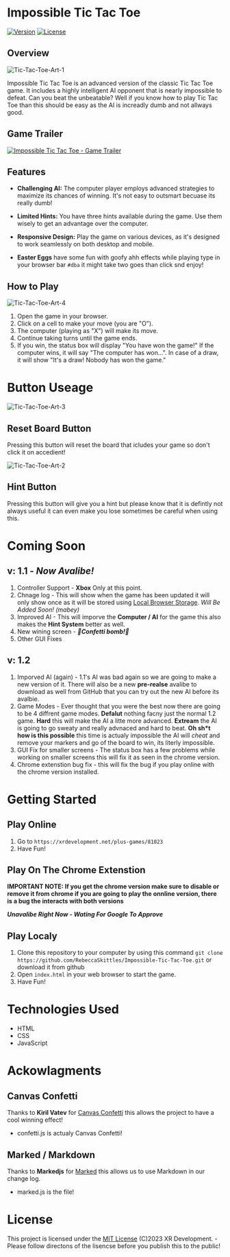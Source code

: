 # Impossible Tic Tac Toe
[![Version](https://img.shields.io/badge/version-1.1-brightgreen.svg)]([https://github.com/RebeccaSKittles/Im](https://github.com/RebeccaSkittles/Impossible-Tic-Tac-Toe))
[![License](https://img.shields.io/badge/license-MIT-blue.svg)]([https://github.com/yourusername/your-repo](https://github.com/RebeccaSkittles/Impossible-Tic-Tac-Toe))

## Overview
![Tic-Tac-Toe-Art-1](art/art1.png)

Impossible Tic Tac Toe is an advanced version of the classic Tic Tac Toe game. It includes a highly intelligent AI opponent that is nearly impossible to defeat. Can you beat the unbeatable? Well if you know how to play Tic Tac Toe than this should be easy as the AI is increadly dumb and not allways good.

## Game Trailer
[![Impossible Tic Tac Toe - Game Trailer](http://img.youtube.com/vi/d207NE_0MaM/0.jpg)](http://www.youtube.com/watch?v=d207NE_0MaM)

## Features

- **Challenging AI:** The computer player employs advanced strategies to maximize its chances of winning. It's not easy to outsmart becuase its really dumb!

- **Limited Hints:** You have three hints available during the game. Use them wisely to get an advantage over the computer.

- **Responsive Design:** Play the game on various devices, as it's designed to work seamlessly on both desktop and mobile.

- **Easter Eggs** have some fun with goofy ahh effects while playing type in your browser bar `#dba` it might take two goes than click snd enjoy!

## How to Play
![Tic-Tac-Toe-Art-4](art/art4.png)
1. Open the game in your browser.
2. Click on a cell to make your move (you are "O").
4. The computer (playing as "X") will make its move.
5. Continue taking turns until the game ends.
6. If you win, the status box will display "You have won the game!" If the computer wins, it will say "The computer has won...". In case of a draw, it will show "It's a draw! Nobody has won the game."

# Button Useage
![Tic-Tac-Toe-Art-3](art/art3.png)
## Reset Board Button
Pressing this button will reset the board that icludes your game so don't click it on accedient!

![Tic-Tac-Toe-Art-2](art/art2.png)
## Hint Button
Pressing this button will give you a hint but please know that it is defintly not always useful it can even make you lose sometimes be careful when using this.

# Coming Soon
## v: 1.1 - ***Now Avalibe!***
1. Controller Support - **Xbox** Only at this point.
2. Chnage log - This will show when the game has been updated it will only show once as it will be stored using [Local Browser Storage](https://en.wikipedia.org/wiki/Web_storage). *Will Be Added Soon! (mabey)*
3. Improved AI - This will imporve the **Computer / AI** for the game this also makes the **Hint System** better as well.
4. New wining screen - ***🎉Confetti bomb!🎉***
5. Other GUI Fixes
## v: 1.2
1. Imporved AI (again) - 1.1's AI was bad again so we are going to make a new version of it. There will also be a new **pre-realse** avalibe to download as well from GitHub that you can try out the new AI before its avalbie.
2. Game Modes - Ever thought that you were the best now there are going to be 4 diffrent game modes. **Defalut** nothing facny just the normal 1.2 game. **Hard** this will make the AI a litte more advanced. **Extream** the AI is going to go sweaty and really advnaced and hard to beat. **Oh sh*t how is this possible** this time is actualy impossible the AI will *cheat* and remove your markers and go of the board to win, its literly impossible.
3. GUI Fix for smaller screens - The status box has a few problems while working on smaller screens this will fix it as seen in the chrome version.
4. Chrome extenstion bug fix - this will fix the bug if you play online with the chrome version installed.

# Getting Started

## Play Online
1. Go to `https://xrdevelopment.net/plus-games/81023`
2. Have Fun!

## Play On The Chrome Extenstion
**IMPORTANT NOTE: If you get the chrome version make sure to disable or remove it from chrome if you are going to play the onnline version, there is a bug the interacts with both versions**

***Unavalibe Right Now - Wating For Google To Approve***

## Play Localy
1. Clone this repository to your computer by using this command `git clone https://github.com/RebeccaSkittles/Impossible-Tic-Tac-Toe.git` or download it from github
2. Open `index.html` in your web browser to start the game.
3. Have Fun!
   
# Technologies Used

- HTML
- CSS
- JavaScript

# Ackowlagments
## Canvas Confetti
Thanks to **Kiril Vatev** for [Canvas Confetti](https://github.com/catdad/canvas-confetti) this allows the project to have a cool winning effect!
- confetti.js is actualy Canvas Confetti!

## Marked / Markdown
Thanks to **Markedjs** for [Marked](https://github.com/markedjs/marked) this allows us to use Markdown in our change log.
- marked.js is the file!

# License

This project is licensed under the [MIT License](lisence.txt) 
(C)2023 XR Development. - Please follow directons of the lisencse before you publish this to the public!
